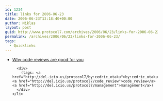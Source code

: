 ```yaml
---
id: 1234
title: links for 2006-06-23
date: 2006-06-23T13:18:40+00:00
author: Niklas
layout: post
guid: http://www.protocol7.com/archives/2006/06/23/links-for-2006-06-23/
permalink: /archives/2006/06/23/links-for-2006-06-23/
tags:
  - Quicklinks
---
```

<div class='microid-ce0d82d746fc83240127f96462e898f06d538b90'>
  <ul>
    <li>
      <div>
        <a href="http://beust.com/weblog/archives/000393.html">Why code reviews are good for you</a>
      </div>
      
      <div>
        (tags: <a href="http://del.icio.us/protocol7/by:cedric_otaku">by:cedric_otaku</a> <a href="http://del.icio.us/protocol7/code_review">code_review</a> <a href="http://del.icio.us/protocol7/management">management</a>)
      </div>
    </li>
  </ul>
</div>